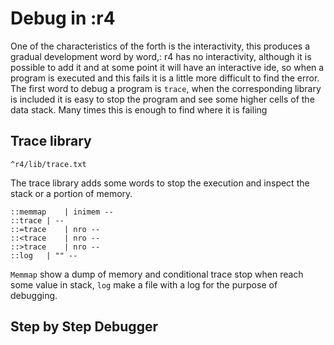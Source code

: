# Debug in :r4

One of the characteristics of the forth is the interactivity, this produces a gradual development word by word,: r4 has no interactivity, although it is possible to add it and at some point it will have an interactive ide, so when a program is executed and this fails it is a little more difficult to find the error.
The first word to debug a program is `trace`, when the corresponding library is included it is easy to stop the program and see some higher cells of the data stack. Many times this is enough to find where it is failing

## Trace library

`^r4/lib/trace.txt`

The trace library adds some words to stop the execution and inspect the stack or a portion of memory.

```
::memmap	| inimem --
::trace	| --
::=trace	| nro --
::<trace	| nro --
::>trace	| nro --
::log	| "" --
```

`Memmap` show a dump of memory and conditional trace stop when reach some value in stack, `log` make a file with a log for the purpose of debugging.

## Step by Step Debugger



